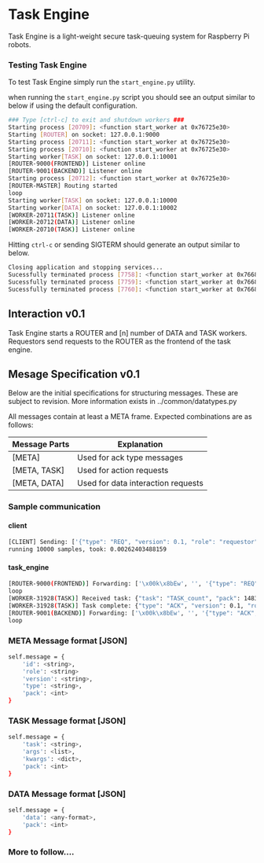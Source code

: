 # Task Engine
Task Engine is a light-weight secure task-queuing system for Raspberry Pi robots.

### Testing Task Engine
To test Task Engine simply run the `start_engine.py` utility.

when running the `start_engine.py` script you should see an output similar to below if using the default configuration.
```bash
### Type [ctrl-c] to exit and shutdown workers ###
Starting process [20709]: <function start_worker at 0x76725e30>
Starting [ROUTER] on socket: 127.0.0.1:9000
Starting process [20711]: <function start_worker at 0x76725e30>
Starting process [20710]: <function start_worker at 0x76725e30>
Starting worker[TASK] on socket: 127.0.0.1:10001
[ROUTER-9000(FRONTEND)] Listener online
[ROUTER-9001(BACKEND)] Listener online
Starting process [20712]: <function start_worker at 0x76725e30>
[ROUTER-MASTER] Routing started
loop
Starting worker[TASK] on socket: 127.0.0.1:10000
Starting worker[DATA] on socket: 127.0.0.1:10002
[WORKER-20711(TASK)] Listener online
[WORKER-20712(DATA)] Listener online
[WORKER-20710(TASK)] Listener online
```

Hitting `ctrl-c` or sending SIGTERM should generate an output similar to below.
```bash
Closing application and stopping services...
Sucessfully terminated process [7758]: <function start_worker at 0x76685a70>
Sucessfully terminated process [7759]: <function start_worker at 0x76685a70>
Sucessfully terminated process [7760]: <function start_worker at 0x76685a70>
```

## Interaction v0.1
Task Engine starts a ROUTER and [n] number of DATA and TASK workers. Requestors send requests to the ROUTER as the frontend of the task engine.

## Mesage Specification v0.1
Below are the initial specifications for structuring messages. These are subject to revision. More information exists in ../common/datatypes.py

All messages contain at least a META frame. Expected combinations are as follows:

|Message Parts|Explanation|
|-------------|-----------|
|[META]|Used for ack type messages|
|[META, TASK]|Used for action requests|
|[META, DATA]|Used for data interaction requests|

### Sample communication
#### client
```bash
[CLIENT] Sending: ['{"type": "REQ", "version": 0.1, "role": "requestor", "id": "CLIENT", "pack": 1483311405.215693}', '{"task": "TASK_count", "pack": 1483311405.215693, "args": [2, 3], "kwargs": {}}'][CLIENT] Received: ['{"type": "ACK", "version": 0.1, "role": "responder", "id": "TASK-31928", "pack": 1483311405.217414}']
running 10000 samples, took: 0.00262403488159
```

#### task_engine
```bash
[ROUTER-9000(FRONTEND)] Forwarding: ['\x00k\x8bEw', '', '{"type": "REQ", "version": 0.1, "role": "requestor", "id": "CLIENT", "pack": 1483311405.215693}', '{"task": "TASK_count", "pack": 1483311405.215693, "args": [2, 3], "kwargs": {}}']
loop
[WORKER-31928(TASK)] Received task: {"task": "TASK_count", "pack": 1483311405.215693, "args": [2, 3], "kwargs": {}}
[WORKER-31928(TASK)] Task complete: {"type": "ACK", "version": 0.1, "role": "responder", "id": "TASK-31928", "pack": 1483311405.217414}
[ROUTER-9001(BACKEND)] Forwarding: ['\x00k\x8bEw', '', '{"type": "ACK", "version": 0.1, "role": "responder", "id": "TASK-31928", "pack": 1483311405.217414}']
loop
```

### META Message format [JSON]
```bash
self.message = {
	'id': <string>,
	'role': <string>
	'version': <string>,
	'type': <string>,
	'pack': <int>
}
```

### TASK Message format [JSON]
```bash
self.message = {
	'task': <string>,
	'args': <list>,
	'kwargs': <dict>,
	'pack': <int>
}	
```

### DATA Message format [JSON]
```bash
self.message = {
	'data': <any-format>,
	'pack': <int>
}	
```

### More to follow....